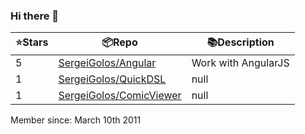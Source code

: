 ### Hi there 👋

| ⭐️Stars   | 📦Repo    | 📚Description |
| --------- | ----------- | -------------- |
| 5 | [SergeiGolos/Angular](https://github.com/SergeiGolos/Angular) | Work with AngularJS |
| 1 | [SergeiGolos/QuickDSL](https://github.com/SergeiGolos/QuickDSL) | null |
| 1 | [SergeiGolos/ComicViewer](https://github.com/SergeiGolos/ComicViewer) | null |

<!--
**SergeiGolos/SergeiGolos** is a ✨ _special_ ✨ repository because its `README.md` (this file) appears on your GitHub profile.

Here are some ideas to get you started:

- 🔭 I’m currently working on ...
- 🌱 I’m currently learning ...
- 👯 I’m looking to collaborate on ...
- 🤔 I’m looking for help with ...
- 💬 Ask me about ...
- 📫 How to reach me: ...
- 😄 Pronouns: ...
- ⚡ Fun fact: ...
-->

Member since: March 10th 2011